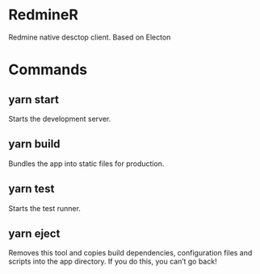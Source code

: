 # RedmineR
Redmine native desctop client. 
Based on Electon

# Commands
## yarn start
Starts the development server.

## yarn build
Bundles the app into static files for production.

## yarn test
Starts the test runner.

## yarn eject
Removes this tool and copies build dependencies, configuration files and scripts into the app directory. If you do this, you can’t go back!
